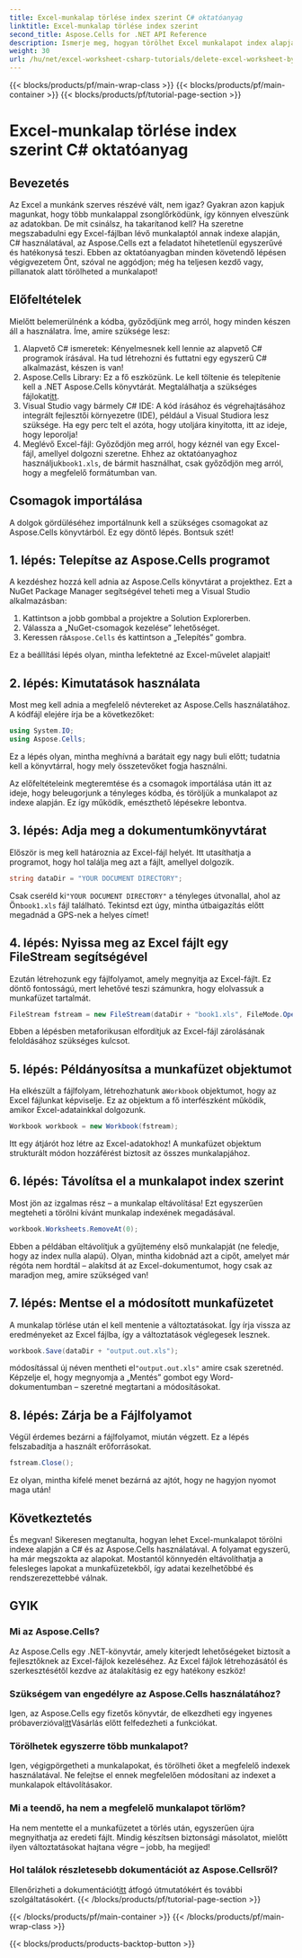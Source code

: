 ```yaml
---
title: Excel-munkalap törlése index szerint C# oktatóanyag
linktitle: Excel-munkalap törlése index szerint
second_title: Aspose.Cells for .NET API Reference
description: Ismerje meg, hogyan törölhet Excel munkalapot index alapján C# nyelven az Aspose.Cells használatával. Kövesse ezt az egyszerű, lépésenkénti oktatóanyagot a munkafüzet-kezelés egyszerűsítéséhez.
weight: 30
url: /hu/net/excel-worksheet-csharp-tutorials/delete-excel-worksheet-by-index-csharp-tutorial/
---
```


{{< blocks/products/pf/main-wrap-class >}}
{{< blocks/products/pf/main-container >}}
{{< blocks/products/pf/tutorial-page-section >}}

# Excel-munkalap törlése index szerint C# oktatóanyag

## Bevezetés

Az Excel a munkánk szerves részévé vált, nem igaz? Gyakran azon kapjuk magunkat, hogy több munkalappal zsonglőrködünk, így könnyen elveszünk az adatokban. De mit csinálsz, ha takarítanod kell? Ha szeretne megszabadulni egy Excel-fájlban lévő munkalaptól annak indexe alapján, C# használatával, az Aspose.Cells ezt a feladatot hihetetlenül egyszerűvé és hatékonysá teszi. Ebben az oktatóanyagban minden követendő lépésen végigvezetem Önt, szóval ne aggódjon; még ha teljesen kezdő vagy, pillanatok alatt törölheted a munkalapot!

## Előfeltételek

Mielőtt belemerülnénk a kódba, győződjünk meg arról, hogy minden készen áll a használatra. Íme, amire szüksége lesz:

1. Alapvető C# ismeretek: Kényelmesnek kell lennie az alapvető C# programok írásával. Ha tud létrehozni és futtatni egy egyszerű C# alkalmazást, készen is van!
2.  Aspose.Cells Library: Ez a fő eszközünk. Le kell töltenie és telepítenie kell a .NET Aspose.Cells könyvtárát. Megtalálhatja a szükséges fájlokat[itt](https://releases.aspose.com/cells/net/). 
3. Visual Studio vagy bármely C# IDE: A kód írásához és végrehajtásához integrált fejlesztői környezetre (IDE), például a Visual Studiora lesz szüksége. Ha egy perc telt el azóta, hogy utoljára kinyitotta, itt az ideje, hogy leporolja!
4.  Meglévő Excel-fájl: Győződjön meg arról, hogy kéznél van egy Excel-fájl, amellyel dolgozni szeretne. Ehhez az oktatóanyaghoz használjuk`book1.xls`, de bármit használhat, csak győződjön meg arról, hogy a megfelelő formátumban van.

## Csomagok importálása

A dolgok gördüléséhez importálnunk kell a szükséges csomagokat az Aspose.Cells könyvtárból. Ez egy döntő lépés. Bontsuk szét!

## 1. lépés: Telepítse az Aspose.Cells programot

A kezdéshez hozzá kell adnia az Aspose.Cells könyvtárat a projekthez. Ezt a NuGet Package Manager segítségével teheti meg a Visual Studio alkalmazásban:

1. Kattintson a jobb gombbal a projektre a Solution Explorerben.
2. Válassza a „NuGet-csomagok kezelése” lehetőséget.
3.  Keressen rá`Aspose.Cells` és kattintson a „Telepítés” gombra.

Ez a beállítási lépés olyan, mintha lefektetné az Excel-művelet alapjait!

## 2. lépés: Kimutatások használata

Most meg kell adnia a megfelelő névtereket az Aspose.Cells használatához. A kódfájl elejére írja be a következőket:

```csharp
using System.IO;
using Aspose.Cells;
```

Ez a lépés olyan, mintha meghívná a barátait egy nagy buli előtt; tudatnia kell a könyvtárral, hogy mely összetevőket fogja használni.

Az előfeltételeink megteremtése és a csomagok importálása után itt az ideje, hogy beleugorjunk a tényleges kódba, és töröljük a munkalapot az indexe alapján. Ez így működik, emészthető lépésekre lebontva.

## 3. lépés: Adja meg a dokumentumkönyvtárat

Először is meg kell határoznia az Excel-fájl helyét. Itt utasíthatja a programot, hogy hol találja meg azt a fájlt, amellyel dolgozik.

```csharp
string dataDir = "YOUR DOCUMENT DIRECTORY";
```

 Csak cseréld ki`"YOUR DOCUMENT DIRECTORY"` a tényleges útvonallal, ahol az Ön`book1.xls` fájl található. Tekintsd ezt úgy, mintha útbaigazítás előtt megadnád a GPS-nek a helyes címet!

## 4. lépés: Nyissa meg az Excel fájlt egy FileStream segítségével

Ezután létrehozunk egy fájlfolyamot, amely megnyitja az Excel-fájlt. Ez döntő fontosságú, mert lehetővé teszi számunkra, hogy elolvassuk a munkafüzet tartalmát.

```csharp
FileStream fstream = new FileStream(dataDir + "book1.xls", FileMode.Open);
```

Ebben a lépésben metaforikusan elfordítjuk az Excel-fájl zárolásának feloldásához szükséges kulcsot. 

## 5. lépés: Példányosítsa a munkafüzet objektumot

 Ha elkészült a fájlfolyam, létrehozhatunk a`Workbook` objektumot, hogy az Excel fájlunkat képviselje. Ez az objektum a fő interfészként működik, amikor Excel-adatainkkal dolgozunk.

```csharp
Workbook workbook = new Workbook(fstream);
```

Itt egy átjárót hoz létre az Excel-adatokhoz! A munkafüzet objektum strukturált módon hozzáférést biztosít az összes munkalapjához.

## 6. lépés: Távolítsa el a munkalapot index szerint

Most jön az izgalmas rész – a munkalap eltávolítása! Ezt egyszerűen megteheti a törölni kívánt munkalap indexének megadásával. 

```csharp
workbook.Worksheets.RemoveAt(0);
```

Ebben a példában eltávolítjuk a gyűjtemény első munkalapját (ne feledje, hogy az index nulla alapú). Olyan, mintha kidobnád azt a cipőt, amelyet már régóta nem hordtál – alakítsd át az Excel-dokumentumot, hogy csak az maradjon meg, amire szükséged van!

## 7. lépés: Mentse el a módosított munkafüzetet

A munkalap törlése után el kell mentenie a változtatásokat. Így írja vissza az eredményeket az Excel fájlba, így a változtatások véglegesek lesznek.

```csharp
workbook.Save(dataDir + "output.out.xls");
```

 módosítással új néven mentheti el`"output.out.xls"` amire csak szeretnéd. Képzelje el, hogy megnyomja a „Mentés” gombot egy Word-dokumentumban – szeretné megtartani a módosításokat.

## 8. lépés: Zárja be a Fájlfolyamot

Végül érdemes bezárni a fájlfolyamot, miután végzett. Ez a lépés felszabadítja a használt erőforrásokat.

```csharp
fstream.Close();
```

Ez olyan, mintha kifelé menet bezárná az ajtót, hogy ne hagyjon nyomot maga után!

## Következtetés

És megvan! Sikeresen megtanulta, hogyan lehet Excel-munkalapot törölni indexe alapján a C# és az Aspose.Cells használatával. A folyamat egyszerű, ha már megszokta az alapokat. Mostantól könnyedén eltávolíthatja a felesleges lapokat a munkafüzetekből, így adatai kezelhetőbbé és rendszerezettebbé válnak.

## GYIK

### Mi az Aspose.Cells?
Az Aspose.Cells egy .NET-könyvtár, amely kiterjedt lehetőségeket biztosít a fejlesztőknek az Excel-fájlok kezeléséhez. Az Excel fájlok létrehozásától és szerkesztésétől kezdve az átalakításig ez egy hatékony eszköz!

### Szükségem van engedélyre az Aspose.Cells használatához?
 Igen, az Aspose.Cells egy fizetős könyvtár, de elkezdheti egy ingyenes próbaverzióval[itt](https://releases.aspose.com/)Vásárlás előtt felfedezheti a funkciókat.

### Törölhetek egyszerre több munkalapot?
Igen, végigpörgetheti a munkalapokat, és törölheti őket a megfelelő indexek használatával. Ne felejtse el ennek megfelelően módosítani az indexet a munkalapok eltávolításakor.

### Mi a teendő, ha nem a megfelelő munkalapot törlöm?
Ha nem mentette el a munkafüzetet a törlés után, egyszerűen újra megnyithatja az eredeti fájlt. Mindig készítsen biztonsági másolatot, mielőtt ilyen változtatásokat hajtana végre – jobb, ha megijed!

### Hol találok részletesebb dokumentációt az Aspose.Cellsről?
 Ellenőrizheti a dokumentációt[itt](https://reference.aspose.com/cells/net/) átfogó útmutatókért és további szolgáltatásokért.
{{< /blocks/products/pf/tutorial-page-section >}}

{{< /blocks/products/pf/main-container >}}
{{< /blocks/products/pf/main-wrap-class >}}

{{< blocks/products/products-backtop-button >}}
